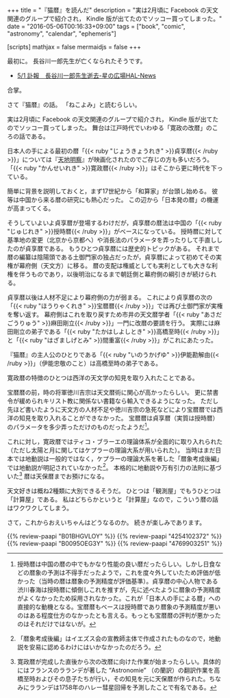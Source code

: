 +++
title = "『猫暦』を読んだ"
description = "実は2月頃に Facebook の天文関連のグループで紹介され， Kindle 版が出てたのでソッコー買ってしまった。"
date = "2016-05-06T00:16:33+09:00"
tags = ["book", "comic", "astronomy", "calendar", "ephemeris"]

[scripts]
  mathjax = false
  mermaidjs = false
+++

最初に。
長谷川一郎先生が亡くなられたそうです。

- [5/1 訃報　長谷川一郎先生逝去-星の広場HAL-News](http://blog.zaq.ne.jp/hoshinohiroba/article/977/)

合掌。

さて『猫暦』の話。
「ねこよみ」と読むらしい。

実は2月頃に Facebook の天文関連のグループで紹介され， Kindle 版が出てたのでソッコー買ってしまった。
舞台は江戸時代でいわゆる「寛政の改暦」のころの話である。

日本人の手による最初の暦「{{< ruby "じょうきょうれき" >}}貞享暦{{< /ruby >}}」については『[天地明察](https://www.amazon.co.jp/exec/obidos/ASIN/B0095OEG3Y/baldandersinf-22/)』が映画化されたのでご存じの方も多いだろう。
「{{< ruby "かんせいれき" >}}寛政暦{{< /ruby >}}」はそこから更に時代を下っている。

簡単に背景を説明しておくと，まず17世紀から「和算家」が台頭し始める。
彼等は中国から来る暦の研究にも熱心だった。
この辺から「日本発の暦」の機運が高まってくる。

そうしていよいよ貞享暦が登場するわけだが，貞享暦の暦法は中国の「{{< ruby "じゅじれき" >}}授時暦{{< /ruby >}}」がベースになっている。
授時暦に対して基準地の変更（北京から京都へ）や消長法のパラメータを弄ったりして手直ししたのが貞享暦である。
もうひとつ貞享暦には歴史的トピックがある。
それまで暦の編纂は陰陽頭である土御門家の独占だったが，貞享暦によって初めてその実権が幕府側（天文方）に移る。
暦の支配は権威としても実利としても大きな利権を伴うものであり，以後明治になるまで朝廷側と幕府側の綱引きが続けられる。

貞享暦以後は人材不足により幕府側の力が弱まる。
これにより貞享暦の次の「{{< ruby "ほうりゃくれき" >}}宝暦暦{{< /ruby >}}」では再び土御門家が実権を奪い返す。
幕府側はこれを取り戻すため市井の天文暦学者「{{< ruby "あさだごうりゅう" >}}麻田剛立{{< /ruby >}}」一門に改暦の要請を行う。
実際には麻田剛立の弟子である「{{< ruby "たかはしよしとき" >}}高橋至時{{< /ruby >}}」と「{{< ruby "はざましげとみ" >}}間重富{{< /ruby >}}」がこれにあたった。

『猫暦』の主人公のひとりである「{{< ruby "いのうかげゆ" >}}伊能勘解由{{< /ruby >}}」（伊能忠敬のこと）は高橋至時の弟子である。

寛政暦の特徴のひとつは西洋の天文学の知見を取り入れたことである。

宝暦暦の前，時の将軍徳川吉宗は天文暦術に関心が高かったらしい。
更に禁書令が緩められキリスト教に関係ない書籍なら輸入できるようになった。
ただし先ほど書いたように天文方の人材不足や徳川吉宗の急死などにより宝暦暦では西洋の知見を取り入れることができなかった。
宝暦暦は貞享暦（実質は授時暦）のパラメータを多少弄っただけのものだったようだ[^j]。

[^j]: 授時暦は中国の暦の中でもかなり性能の良い暦だったらしい。しかし日食などの暦象の予測は不得手だったようで，これを度々外していたため評価が低かった（当時の暦は暦象の予測精度が評価基準）。貞享暦の中心人物である渋川春海は授時暦に傾倒しこれを推すが，先に述べたように暦象の予測精度がよくなかったため採用されなかった。これが「日本人の手による暦」への直接的な動機となる。宝暦暦もベースは授時暦であり暦象の予測精度が悪いのはある程度仕方のなかったとも言える。もっとも宝暦暦の評判が悪かったのはそれだけではないが。

これに対し，寛政暦ではティコ・ブラーエの理論体系が全面的に取り入れられた（ただし太陽と月に関してはケプラーの理論大系が用いられた）。
当時はまだ日本では地動説は一般的ではなく，ケプラーの理論大系を著した「暦象考成後編」では地動説が明記されていなかった[^k]。
本格的に地動説や万有引力の法則に基づいた[^a] 暦は天保暦までお預けになる。

[^k]: 「暦象考成後編」はイエズス会の宣教師主体で作成されたものなので，地動説を安易に認めるわけにはいかなかったのだろう。
[^a]: 寛政暦が完成した直後から次の改暦に向けた作業が始まったらしい。具体的にはフランスのラランデが著した “Astronomie” （の蘭訳）の翻訳作業を高橋至時およびその息子たちが行い，その知見を元に天保暦が作られた。ちなみにラランデは1758年のハレー彗星回帰を予測したことで有名である。

天文好きは概ね2種類に大別できるそうだ。
ひとつは「観測屋」でもうひとつは「計算屋」である。
私はどちらかというと「計算屋」なので，こういう暦の話はワクワクしてしまう。

さて，これからおえいちゃんはどうなるのか。
続きが楽しみであります。

{{% review-paapi "B01BHGVLOY" %}} <!-- 猫暦 -->
{{% review-paapi "4254102372" %}} <!-- 暦の大事典 -->
{{% review-paapi "B0095OEG3Y" %}} <!-- 天地明察 上 -->
{{% review-paapi "4769903251" %}} <!-- 天体軌道論 -->
